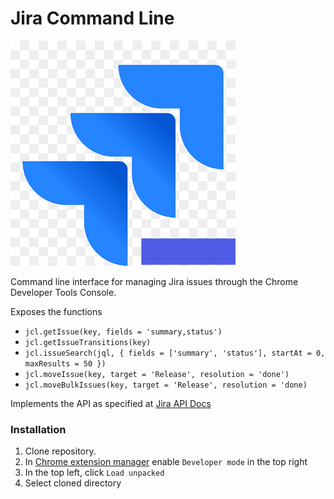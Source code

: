 # Jira Command Line

![Jira Command Line Logo](/jcl.png)

Command line interface for managing Jira issues through the Chrome Developer Tools Console.

Exposes the functions
 * `jcl.getIssue(key, fields = 'summary,status')`
 * `jcl.getIssueTransitions(key)`
 * `jcl.issueSearch(jql, { fields = ['summary', 'status'], startAt = 0, maxResults = 50 })`
 * `jcl.moveIssue(key, target = 'Release', resolution = 'done')`
 * `jcl.moveBulkIssues(key, target = 'Release', resolution = 'done)`

Implements the API as specified at [Jira API Docs](https://docs.atlassian.com/software/jira/docs/api/REST/9.14.0/)

### Installation

1. Clone repository.
2. In [Chrome extension manager](chrome://extensions/) enable `Developer mode` in the top right
3. In the top left, click `Load unpacked`
4. Select cloned directory